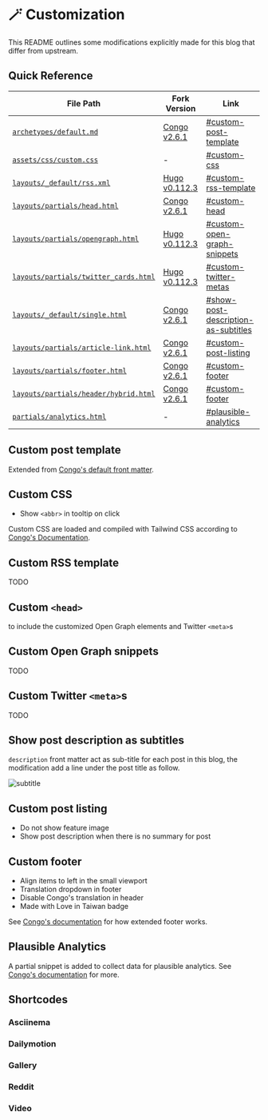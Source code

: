 # 🪄 Customization

This README outlines some modifications explicitly made for this blog that differ from upstream.

## Quick Reference

| File Path                                                            | Fork Version                                                                                                      | Link                                                                       |
| -------------------------------------------------------------------- | ----------------------------------------------------------------------------------------------------------------- | -------------------------------------------------------------------------- |
| [`archetypes/default.md`](../archetypes/default.md)                  | [Congo v2.6.1](https://github.com/jpanther/congo/blob/v2.6.1/archetypes/default.md)                               | [#custom-post-template](#custom-post-template)                             |
| [`assets/css/custom.css`](../assets/css/custom.css)                  | -                                                                                                                 | [#custom-css](#custom-css)                                                 |
| [`layouts/_default/rss.xml`](_default/rss.xml)                       | [Hugo v0.112.3](https://github.com/gohugoio/hugo/blob/v0.112.3/tpl/tplimpl/embedded/templates/_default/rss.xml)   | [#custom-rss-template](#custom-rss-template)                               |
| [`layouts/partials/head.html`](partials/head.html)                   | [Congo v2.6.1](https://github.com/jpanther/congo/blob/v2.6.1/layouts/partials/head.html)                          | [#custom-head](#custom-head)                                               |
| [`layouts/partials/opengraph.html`](partials/opengraph.html)         | [Hugo v0.112.3](https://github.com/gohugoio/hugo/blob/v0.112.3/tpl/tplimpl/embedded/templates/opengraph.html)     | [#custom-open-graph-snippets](#custom-open-graph-snippets)                 |
| [`layouts/partials/twitter_cards.html`](partials/twitter_cards.html) | [Hugo v0.112.3](https://github.com/gohugoio/hugo/blob/v0.112.3/tpl/tplimpl/embedded/templates/twitter_cards.html) | [#custom-twitter-metas](#custom-twitter-metas)                             |
| [`layouts/_default/single.html`](_default/single.html)               | [Congo v2.6.1](https://github.com/jpanther/congo/blob/v2.6.1/layouts/_default/single.html)                        | [#show-post-description-as-subtitles](#show-post-description-as-subtitles) |
| [`layouts/partials/article-link.html`](partials/article-link.html)   | [Congo v2.6.1](https://github.com/jpanther/congo/blob/v2.6.1/layouts/partials/article-link.html)                  | [#custom-post-listing](#custom-post-listing)                               |
| [`layouts/partials/footer.html`](partials/footer.html)               | [Congo v2.6.1](https://github.com/jpanther/congo/blob/v2.6.1/layouts/partials/footer.html)                        | [#custom-footer](#custom-footer)                                           |
| [`layouts/partials/header/hybrid.html`](partials/header/hybrid.html) | [Congo v2.6.1](https://github.com/jpanther/congo/blob/v2.6.1/layouts/partials/header/hybrid.html)                 | [#custom-footer](#custom-footer)                                           |
| [`partials/analytics.html`](partials/analytics.html)                 | -                                                                                                                 | [#plausible-analytics](#plausible-analytics)                               |

## Custom post template

Extended from [Congo's default front matter](https://jpanther.github.io/congo/docs/front-matter/).

## Custom CSS

- Show `<abbr>` in tooltip on click

Custom CSS are loaded and compiled with Tailwind CSS according to [Congo's Documentation](https://jpanther.github.io/congo/docs/advanced-customisation/#overriding-the-stylesheet).

## Custom RSS template

TODO

## Custom `<head>`

to include the customized Open Graph elements and Twitter `<meta>`s

## Custom Open Graph snippets

TODO

## Custom Twitter `<meta>`s

TODO

## Show post description as subtitles

`description` front matter act as sub-title for each post in this blog, the modification add a line under the post title as follow.

![subtitle](https://github.com/tomy0000000/blog/assets/23290356/28726984-9eba-4a85-9c23-a5e87be1c517)

## Custom post listing

- Do not show feature image
- Show post description when there is no summary for post

## Custom footer

- Align items to left in the small viewport
- Translation dropdown in footer
- Disable Congo's translation in header
- Made with Love in Taiwan badge

See [Congo's documentation](https://jpanther.github.io/congo/docs/partials/#head-and-footer) for how extended footer works.

## Plausible Analytics

A partial snippet is added to collect data for plausible analytics. See [Congo's documentation](https://jpanther.github.io/congo/docs/partials/#custom-analytics-providers) for more.

## Shortcodes

### Asciinema

### Dailymotion

### Gallery

### Reddit

### Video
